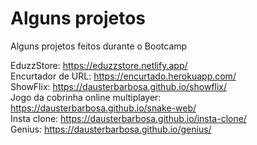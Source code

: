 # Alguns projetos

Alguns projetos feitos durante o Bootcamp

EduzzStore: https://eduzzstore.netlify.app/</br>
Encurtador de URL: https://encurtado.herokuapp.com/</br>
ShowFlix: https://dausterbarbosa.github.io/showflix/</br>
Jogo da cobrinha online multiplayer: https://dausterbarbosa.github.io/snake-web/</br>
Insta clone: https://dausterbarbosa.github.io/insta-clone/</br>
Genius: https://dausterbarbosa.github.io/genius/

